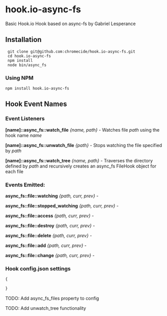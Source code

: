 hook.io-async-fs
================

Basic Hook.io Hook based on async-fs by Gabriel Lesperance

## Installation

     git clone git@github.com:chromecide/hook.io-async-fs.git
     cd hook.io-async-fs
     npm install
     node bin/async_fs
     
### Using NPM

    npm install hook.io-async-fs

## Hook Event Names

### Event Listeners

**[name]::async_fs::watch_file** *{name, path}* - Watches file *path* using the hook name *name*

**[name]::async_fs::unwatch_file** *{path}* - Stops watching the file specified by *path*

**[name]::async_fs::watch_tree** *{name, path}* - Traverses the directory defined by *path* and recursively creates an async_fs FileHook object for each file

### Events Emitted:

**async_fs::file::watching** *{path, curr, prev}* - 

**async_fs::file::stopped_watching** *{path, curr, prev}* - 

**async_fs::file::access** *{path, curr, prev}* -

**async_fs::file::destroy** *{path, curr, prev}* -

**async_fs::file::delete** *{path, curr, prev}* -

**async_fs::file::add** *{path, curr, prev}* -

**async_fs::file::change** *{path, curr, prev}* - 

### Hook config.json settings

```js
{

}
```

TODO:  Add async_fs_files property to config

TODO:  Add unwatch_tree functionality